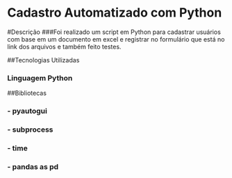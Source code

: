 # Cadastro Automatizado com Python

#Descrição
###Foi realizado um script em Python para cadastrar usuários com base em um documento em excel e registrar no formulário que está no link dos arquivos e também feito testes.

##Tecnologias Utilizadas 
### Linguagem Python
##Bibliotecas
### - pyautogui
### - subprocess
### - time
### - pandas as pd 
